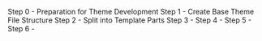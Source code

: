 Step 0 - Preparation for Theme Development
Step 1 - Create Base Theme File Structure
Step 2 - Split into Template Parts
Step 3 - 
Step 4 - 
Step 5 -
Step 6 -